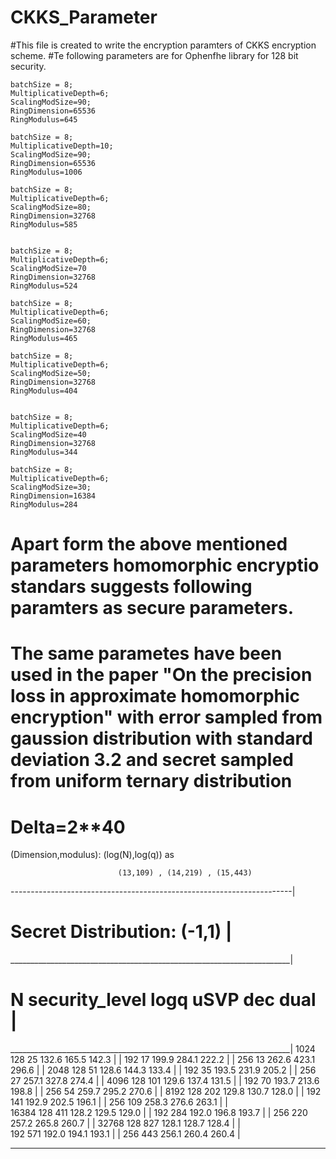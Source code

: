 # CKKS_Parameter
#This file is created to write the encryption paramters of CKKS encryption scheme.
#Te following parameters are for Ophenfhe library for 128 bit security.

    batchSize = 8;
    MultiplicativeDepth=6;
    ScalingModSize=90;
    RingDimension=65536
    RingModulus=645

    batchSize = 8;
    MultiplicativeDepth=10;
    ScalingModSize=90;
    RingDimension=65536
    RingModulus=1006
    
    batchSize = 8;
    MultiplicativeDepth=6;
    ScalingModSize=80;
    RingDimension=32768
    RingModulus=585
    
    
    batchSize = 8;
    MultiplicativeDepth=6;
    ScalingModSize=70
    RingDimension=32768
    RingModulus=524
    
    batchSize = 8;
    MultiplicativeDepth=6;
    ScalingModSize=60;
    RingDimension=32768
    RingModulus=465
    
    batchSize = 8;
    MultiplicativeDepth=6;
    ScalingModSize=50;
    RingDimension=32768
    RingModulus=404
    
    
    batchSize = 8;
    MultiplicativeDepth=6;
    ScalingModSize=40
    RingDimension=32768
    RingModulus=344
    
    batchSize = 8;
    MultiplicativeDepth=6;
    ScalingModSize=30;
    RingDimension=16384
    RingModulus=284
    
# Apart form the above mentioned parameters homomorphic encryptio standars suggests following paramters as secure parameters.
# The same parametes have been used in the paper "On the precision loss in approximate homomorphic encryption" with error sampled from gaussion distribution with standard deviation 3.2 and secret sampled from uniform ternary distribution 
# Delta=2**40
  (Dimension,modulus): (log(N),log(q)) as

                            (13,109) , (14,219) , (15,443)
			    
			    
----------------------------------------------------------------------|                            
# Secret Distribution: (-1,1)                                         |
______________________________________________________________________|
# N 	security_level	logq	    uSVP	  dec	    	dual  |
______________________________________________________________________|
 1024	    128         25         132.6	165.5		142.3 |
			             				      |	
	    192	        17     	   199.9	284.1		222.2 |
			            				      |	
	    256	        13	    262.6	423.1		296.6 |
		        					      | 
 2048	    128	        51	    128.6	144.3		133.4 |
								      |	
	    192	        35	    193.5	231.9		205.2 |
			            				      |
	    256	        27	    257.1	327.8		274.4 |
		                                                      | 
 4096	    128	        101 	    129.6	137.4		131.5 |
			                                              | 
	    192	        70	    193.7	213.6		198.8 |
			                                              |
	    256	        54	    259.7	295.2		270.6 |
		                                                      |
 8192	    128	        202	    129.8	130.7		128.0 |
			                                              |
	    192		141	    192.9	202.5		196.1 |
				                                      |
	    256		109	    258.3	276.6		263.1 |
				                                      |   
 16384	    128	        411	    128.2	129.5		129.0 |
			                                              |
	     192	284	    192.0	196.8		193.7 |
				                                      | 
	     256	220	    257.2	265.8		260.7 |
				                                      |
 32768	     128	827	    128.1	128.7		128.4 |
			                                              |  
             192        571	    192.0	194.1		193.1 |
				                                      |
             256        443	    256.1	260.4		260.4 |
______________________________________________________________________
